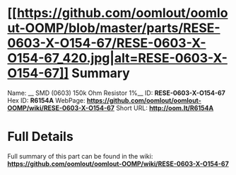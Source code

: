 
[[https://github.com/oomlout/oomlout-OOMP/blob/master/parts/RESE-0603-X-O154-67/RESE-0603-X-O154-67_420.jpg|alt=RESE-0603-X-O154-67]] 
Summary
=================

Name: __ SMD (0603) 150k Ohm Resistor 1%__
ID: __RESE-0603-X-O154-67__
Hex ID: __R6154A__
WebPage: __https://github.com/oomlout/oomlout-OOMP/wiki/RESE-0603-X-O154-67__
Short URL: __http://oom.lt/R6154A__

Full Details
==========================
Full summary of this part can be found in the wiki:   
__https://github.com/oomlout/oomlout-OOMP/wiki/RESE-0603-X-O154-67__   

